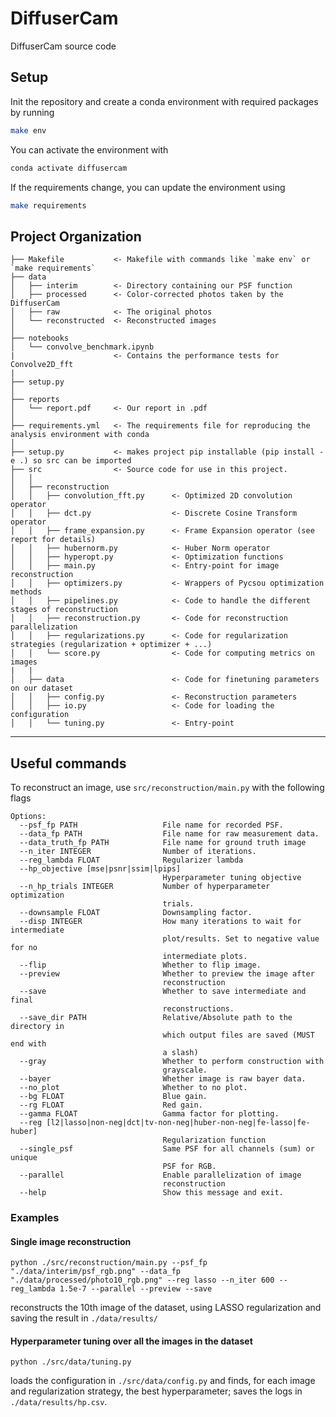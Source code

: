 DiffuserCam
==============================

DiffuserCam source code

Setup
-----

Init the repository and create a conda environment with required packages by running
```sh
make env
```
You can activate the environment with
```sh
conda activate diffusercam
```

If the requirements change, you can update the environment using
```sh
make requirements
```


Project Organization
------------

    ├── Makefile           <- Makefile with commands like `make env` or `make requirements`
    ├── data
    │   ├── interim        <- Directory containing our PSF function
    │   ├── processed      <- Color-corrected photos taken by the DiffuserCam
    │   ├── raw            <- The original photos
    │   └── reconstructed  <- Reconstructed images
    │
    ├── notebooks          
    │   └── convolve_benchmark.ipynb
    |                      <- Contains the performance tests for Convolve2D_fft
    |
    ├── setup.py          
    │
    ├── reports            
    │   └── report.pdf     <- Our report in .pdf   
    │
    ├── requirements.yml   <- The requirements file for reproducing the analysis environment with conda
    │
    ├── setup.py           <- makes project pip installable (pip install -e .) so src can be imported
    ├── src                <- Source code for use in this project.
    │   │
    │   ├── reconstruction
    │   │   ├── convolution_fft.py      <- Optimized 2D convolution operator
    │   │   ├── dct.py                  <- Discrete Cosine Transform operator
    │   │   ├── frame_expansion.py      <- Frame Expansion operator (see report for details)
    │   │   ├── hubernorm.py            <- Huber Norm operator
    │   │   ├── hyperopt.py             <- Optimization functions
    │   │   ├── main.py                 <- Entry-point for image reconstruction
    │   │   ├── optimizers.py           <- Wrappers of Pycsou optimization methods
    │   │   ├── pipelines.py            <- Code to handle the different stages of reconstruction
    │   │   ├── reconstruction.py       <- Code for reconstruction parallelization
    │   │   ├── regularizations.py      <- Code for regularization strategies (regularization + optimizer + ...)
    │   │   └── score.py                <- Code for computing metrics on images
    |   |
    │   ├── data                        <- Code for finetuning parameters on our dataset
    │   │   ├── config.py               <- Reconstruction parameters
    │   │   ├── io.py                   <- Code for loading the configuration
    │   │   └── tuning.py               <- Entry-point

--------

Useful commands
------------

To reconstruct an image, use `src/reconstruction/main.py` with the following flags

```
Options:
  --psf_fp PATH                   File name for recorded PSF.
  --data_fp PATH                  File name for raw measurement data.  
  --data_truth_fp PATH            File name for ground truth image     
  --n_iter INTEGER                Number of iterations.
  --reg_lambda FLOAT              Regularizer lambda
  --hp_objective [mse|psnr|ssim|lpips]
                                  Hyperparameter tuning objective      
  --n_hp_trials INTEGER           Number of hyperparameter optimization
                                  trials.
  --downsample FLOAT              Downsampling factor.
  --disp INTEGER                  How many iterations to wait for intermediate
                                  plot/results. Set to negative value for no
                                  intermediate plots.
  --flip                          Whether to flip image.
  --preview                       Whether to preview the image after
                                  reconstruction
  --save                          Whether to save intermediate and final
                                  reconstructions.
  --save_dir PATH                 Relative/Absolute path to the directory in
                                  which output files are saved (MUST end with
                                  a slash)
  --gray                          Whether to perform construction with
                                  grayscale.
  --bayer                         Whether image is raw bayer data.
  --no_plot                       Whether to no plot.
  --bg FLOAT                      Blue gain.
  --rg FLOAT                      Red gain.
  --gamma FLOAT                   Gamma factor for plotting.
  --reg [l2|lasso|non-neg|dct|tv-non-neg|huber-non-neg|fe-lasso|fe-huber]
                                  Regularization function
  --single_psf                    Same PSF for all channels (sum) or unique
                                  PSF for RGB.
  --parallel                      Enable parallelization of image
                                  reconstruction
  --help                          Show this message and exit.
```

### Examples

#### Single image reconstruction

```
python ./src/reconstruction/main.py --psf_fp "./data/interim/psf_rgb.png" --data_fp "./data/processed/photo10_rgb.png" --reg lasso --n_iter 600 --reg_lambda 1.5e-7 --parallel --preview --save
```

reconstructs the 10th image of the dataset, using LASSO regularization and saving the result in `./data/results/`

#### Hyperparameter tuning over all the images in the dataset
```
python ./src/data/tuning.py
```

loads the configuration in `./src/data/config.py` and finds, for each image and regularization strategy, the best hyperparameter; saves the logs in `./data/results/hp.csv`.
